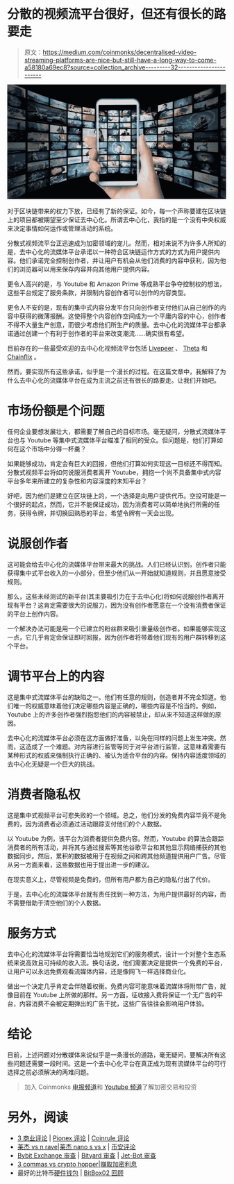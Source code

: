 # 分散的视频流平台很好，但还有很长的路要走

> 原文：<https://medium.com/coinmonks/decentralised-video-streaming-platforms-are-nice-but-still-have-a-long-way-to-come-a58180a69ec8?source=collection_archive---------32----------------------->

![](img/83edc6762757a270b62f9e38650f00a2.png)

对于区块链带来的权力下放，已经有了新的保证。如今，每一个声称要建在区块链上的项目都被期望至少保证去中心化。所谓去中心化，我指的是一个没有中央权威来决定事情如何运作或管理活动的系统。

分散式视频流平台正迅速成为加密领域的宠儿。然而，相对来说不为许多人所知的是，去中心化的流媒体平台承诺以一种符合区块链运作方式的方式为用户提供内容。他们承诺完全控制创作者，并让用户有机会从他们消费的内容中获利，因为他们的浏览器可以用来保存内容并向其他用户提供内容。

更令人高兴的是，与 Youtube 和 Amazon Prime 等成熟平台争夺控制权的想法，这些平台规定了服务条款，并限制内容创作者可以创作的内容类型。

更令人不安的是，现有的集中式内容分发平台只向创作者支付他们从自己创作的内容中获得的微薄报酬。这使得整个内容创作空间成为一个平庸内容的中心，创作者不得不大量生产创意，而很少考虑他们所生产的质量。去中心化的流媒体平台都承诺通过创建一个有利于创作者的平台来改变潮流……确实很有希望。

目前存在的一些最受欢迎的去中心化视频流平台包括 [Livepeer](https://livepeer.org/) 、 [Theta](https://www.thetatoken.org/) 和 [Chainflix](https://www.chainflix.biz/) 。

然而，要实现所有这些承诺，似乎是一个漫长的过程。在这篇文章中，我解释了为什么去中心化的流媒体平台在成为主流之前还有很长的路要走。让我们开始吧。

# 市场份额是个问题

任何企业要想发展壮大，都需要了解自己的目标市场。毫无疑问，分散式流媒体平台也与 Youtube 等集中式流媒体平台瞄准了相同的受众。但问题是，他们打算如何在这个市场中分得一杯羹？

如果能够成功，肯定会有巨大的回报，但他们打算如何实现这一目标还不得而知。分散式视频平台将如何说服消费者离开 Youtube，拥抱一个尚不具备集中式内容平台多年来所建立的复杂性和内容深度的未知平台？

好吧，因为他们是建立在区块链上的，一个选择是向用户提供代币。空投可能是一个很好的起点，然而，它并不能保证成功，因为消费者可以简单地执行所需的任务，获得令牌，并切换回熟悉的平台，希望令牌有一天会出现。

# 说服创作者

这可能会给去中心化的流媒体平台带来最大的挑战。人们已经认识到，创作者只能获得集中式平台收入的一小部分，但至少他们从一开始就知道规则，并且愿意接受规则。

那么，这些未经测试的新平台(其主要吸引力在于去中心化)将如何说服创作者离开现有平台？这肯定需要很大的说服力，因为没有创作者愿意在一个没有消费者保证的平台上创作内容。

一个解决办法可能是用一个已建立的粉丝群来吸引重量级创作者。如果能够实现这一点，它几乎肯定会保证即时回报，因为创作者将带着他们现有的用户群转移到这个平台。

# 调节平台上的内容

这是集中式流媒体平台的缺陷之一。他们有任意的规则，创造者并不完全知道。他们唯一的权威意味着他们决定哪些内容是正确的，哪些内容是不恰当的。例如，Youtube 上的许多创作者强烈抱怨他们的内容被禁止，却从来不知道这样做的原因。

去中心化的流媒体平台必须在这方面做好准备，以免在同样的问题上发生冲突。然而，这造成了一个难题。对内容进行监管等同于对平台进行监管，这意味着需要有某种形式的权威来强制执行正确的、被认为适合平台的内容。保持内容适度领域的去中心化无疑是一个巨大的挑战。

# 消费者隐私权

这是集中式视频平台可悲失败的一个领域。总之，他们分发的免费内容毕竟不是免费的，因为消费者必须通过活动跟踪支付他们的个人数据。

以 Youtube 为例，该平台为消费者提供免费内容。然而，Youtube 的算法会跟踪消费者的所有活动，并将其与通过搜索等其他谷歌平台和其他显示网络捕获的其他数据同步。然后，累积的数据被用于在视频之间和跨其他频道提供用户广告。尽管从另一方面来看，这些数据也用于提出进一步的建议。

在现实意义上，尽管视频是免费的，但所有用户都为自己的隐私付出了代价。

于是，去中心化的流媒体平台就有责任找到一种方法，为用户提供最好的内容，而不需要借助于清空他们的个人数据。

# 服务方式

去中心化的流媒体平台将需要恰当地规划它们的服务模式，设计一个对整个生态系统来说高效且可持续的收入流。换句话说，他们需要决定是提供一个免费的平台，让用户可以永远免费观看流媒体内容，还是像网飞一样选择商业化。

做出一个决定几乎肯定会伴随着权衡。免费内容可能意味着流媒体将附带广告，就像目前在 Youtube 上所做的那样。另一方面，征收接入费将保证一个无广告的平台，内容消费不会被定期弹出的广告干扰，这些广告往往会影响用户体验。

# 结论

目前，上述问题对分散媒体来说似乎是一条漫长的道路，毫无疑问，要解决所有这些问题还需要一段时间。这是一个去中心化平台在真正成为现有流媒体平台的可行选择之前必须解决的两难问题。

> 加入 Coinmonks [电报频道](https://t.me/coincodecap)和 [Youtube 频道](https://www.youtube.com/c/coinmonks/videos)了解加密交易和投资

# 另外，阅读

*   [3 商业评论](/coinmonks/3commas-review-an-excellent-crypto-trading-bot-2020-1313a58bec92) | [Pionex 评论](https://coincodecap.com/pionex-review-exchange-with-crypto-trading-bot) | [Coinrule 评论](/coinmonks/coinrule-review-2021-a-beginner-friendly-crypto-trading-bot-daf0504848ba)
*   [莱杰 vs n rave](/coinmonks/ledger-vs-ngrave-zero-7e40f0c1d694)|[莱杰 nano s vs x](/coinmonks/ledger-nano-s-vs-x-battery-hardware-price-storage-59a6663fe3b0) | [币安评论](/coinmonks/binance-review-ee10d3bf3b6e)
*   [Bybit Exchange 审查](/coinmonks/bybit-exchange-review-dbd570019b71) | [Bityard 审查](https://coincodecap.com/bityard-reivew) | [Jet-Bot 审查](https://coincodecap.com/jet-bot-review)
*   [3 commas vs crypto hopper](/coinmonks/3commas-vs-pionex-vs-cryptohopper-best-crypto-bot-6a98d2baa203)|[赚取加密利息](/coinmonks/earn-crypto-interest-b10b810fdda3)
*   最好的比特币[硬件钱包](/coinmonks/hardware-wallets-dfa1211730c6) | [BitBox02 回顾](/coinmonks/bitbox02-review-your-swiss-bitcoin-hardware-wallet-c36c88fff29)